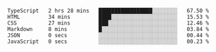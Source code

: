 <!--START_SECTION:waka-->

```text
TypeScript   2 hrs 28 mins   █████████████████░░░░░░░░   67.50 %
HTML         34 mins         ████░░░░░░░░░░░░░░░░░░░░░   15.53 %
CSS          27 mins         ███░░░░░░░░░░░░░░░░░░░░░░   12.46 %
Markdown     8 mins          █░░░░░░░░░░░░░░░░░░░░░░░░   03.84 %
JSON         0 secs          ░░░░░░░░░░░░░░░░░░░░░░░░░   00.44 %
JavaScript   0 secs          ░░░░░░░░░░░░░░░░░░░░░░░░░   00.23 %
```

<!--END_SECTION:waka-->


<!--
**Leorio21/Leorio21** is a ✨ _special_ ✨ repository because its `README.md` (this file) appears on your GitHub profile.

Here are some ideas to get you started:

- 🔭 I’m currently working on ...
- 🌱 I’m currently learning ...
- 👯 I’m looking to collaborate on ...
- 🤔 I’m looking for help with ...
- 💬 Ask me about ...
- 📫 How to reach me: ...
- 😄 Pronouns: ...
- ⚡ Fun fact: ...
-->
